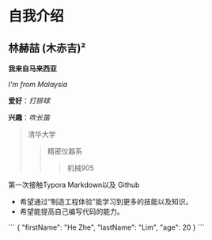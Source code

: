 # 自我介绍

## 林赫喆 (木赤吉)²

**我来自马来西亚**

*I'm from Malaysia*

**爱好**：*打排球*

**兴趣**：*吹长笛*

> 清华大学
>
> > 精密仪器系
> >
> > > 机械905

第一次接触Typora Markdown以及 Github

- 希望通过“制造工程体验”能学习到更多的技能以及知识。
- 希望能提高自己编写代码的能力。



\```
{
 "firstName": "He Zhe",
 "lastName": "Lim",
 "age": 20
}
\```







